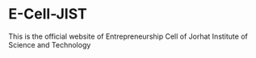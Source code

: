 # E-Cell-JIST

This is the official website of Entrepreneurship Cell of Jorhat Institute of Science and Technology
